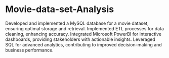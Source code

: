 # Movie-data-set-Analysis
Developed and implemented a MySQL database for a movie dataset, ensuring optimal storage and retrieval. Implemented ETL processes for data cleaning, enhancing accuracy. Integrated Microsoft PowerBI for interactive dashboards, providing stakeholders with actionable insights. Leveraged SQL for advanced analytics, contributing to improved decision-making and business performance.
